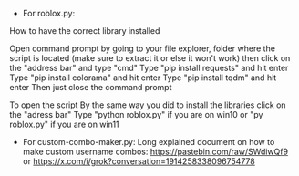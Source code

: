 - For roblox.py:

How to have the correct library installed

Open command prompt by going to your file explorer, folder where the script is located (make sure to extract it or else it won't work) then click on the "address bar" and type "cmd"
Type "pip install requests" and hit enter
Type "pip install colorama" and hit enter
Type "pip install tqdm" and hit enter
Then just close the command prompt

To open the script
By the same way you did to install the libraries click on the "adress bar"
Type "python roblox.py" if you are on win10 or "py roblox.py" if you are on win11 

- For custom-combo-maker.py:
Long explained document on how to make custom username combos: https://pastebin.com/raw/SWdiwQf9 or https://x.com/i/grok?conversation=1914258338096754778
